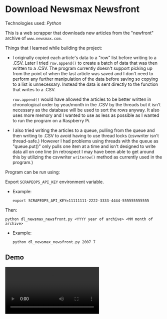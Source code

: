 # Download Newsmax Newsfront

Technologies used: *Python*
&nbsp;

This is a web scrapper that downloads new articles from the "newfront" archive of ```www.newsmax.com```.

Things that I learned while building the project:

- I originally copied each article's data to a "row" list before writing to a .CSV. Later I tried ```row.append()``` to create a batch of data that was then written to a .CSV. The program currently doesn't support picking up from the point of when the last article was saved and I don't need to perform any further manipulation of the data before saving so copying to a list is unnecessary. Instead the data is sent directly to the function that writes to a .CSV.
  
  ```row.append()``` would have allowed the articles to be better written in chronological order by year/month in the .CSV by the threads but it isn't necessary as the database will be used to sort the rows anyway. It also uses more memory and I wanted to use as less as possible as I wanted to run the program on a Raspberry Pi.
- I also tried writing the articles to a queue, pulling from the queue and then writing to .CSV to avoid having to use thread locks (csvwriter isn't thread-safe.) However I had problems using threads with the queue as "queue.put()" only pulls one item at a time and isn't designed to write data all on one line (in retrospect I may have been able to get around this by utilizing the csvwriter ```writerow()``` method as currently used in the program.)
&nbsp;

Program can be run using:

Export ```SCRAPEOPS_API_KEY``` environment variable.

- Example:
  
  ```export SCRAPEOPS_API_KEY=11111111-2222-3333-4444-555555555555```

Then:

    python dl_newsmax_newsfront.py <YYYY year of archive> <MM month of archive>
    
- Example:

    ```python dl_newsmax_newsfront.py 2007 7```



## Demo

![](Download_Newsmax_Newsfront_Demo__10-18-2025.mp4)